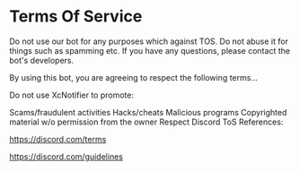 # Terms Of Service

Do not use our bot for any purposes which against TOS. Do not abuse it for things such as spamming etc. If you have any questions, please contact the bot's developers.

By using this bot, you are agreeing to respect the following terms…

Do not use XcNotifier to promote:

Scams/fraudulent activities
Hacks/cheats
Malicious programs
Copyrighted material w/o permission from the owner
Respect Discord ToS
References:

https://discord.com/terms

https://discord.com/guidelines

